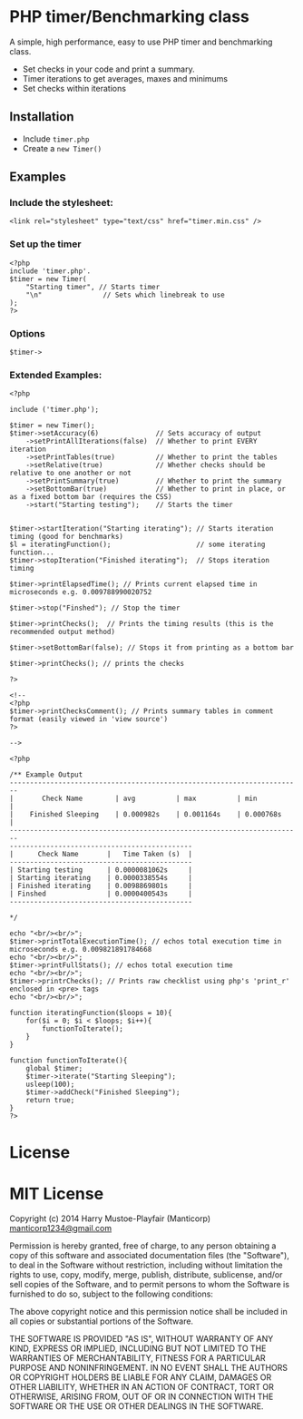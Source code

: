 # PHP timer/Benchmarking class

A simple, high performance, easy to use PHP timer and benchmarking class.

* Set checks in your code and print a summary.
* Timer iterations to get averages, maxes and minimums
* Set checks within iterations

## Installation

* Include ```timer.php```
* Create a ```new Timer()```

## Examples


### Include the stylesheet:
```
<link rel="stylesheet" type="text/css" href="timer.min.css" />

```

### Set up the timer
```
<?php
include 'timer.php'.
$timer = new Timer(
	"Starting timer", // Starts timer
	"\n" 			   // Sets which linebreak to use
);
?>

```

### Options
```
$timer->
```

### Extended Examples:

```
<?php

include ('timer.php');

$timer = new Timer();
$timer->setAccuracy(6)				// Sets accuracy of output
    ->setPrintAllIterations(false)  // Whether to print EVERY iteration
    ->setPrintTables(true)			// Whether to print the tables
    ->setRelative(true)				// Whether checks should be relative to one another or not
    ->setPrintSummary(true)			// Whether to print the summary
    ->setBottomBar(true)			// Whether to print in place, or as a fixed bottom bar (requires the CSS)
    ->start("Starting testing");	// Starts the timer
	
 
$timer->startIteration("Starting iterating"); // Starts iteration timing (good for benchmarks)
$l = iteratingFunction();					  // some iterating function...
$timer->stopIteration("Finished iterating");  // Stops iteration timing

$timer->printElapsedTime(); // Prints current elapsed time in microseconds e.g. 0.009788990020752

$timer->stop("Finshed"); // Stop the timer

$timer->printChecks();  // Prints the timing results (this is the recommended output method)

$timer->setBottomBar(false); // Stops it from printing as a bottom bar

$timer->printChecks(); // prints the checks

?>

<!--
<?php
$timer->printChecksComment(); // Prints summary tables in comment format (easily viewed in 'view source')
?>

-->

<?php

/** Example Output
------------------------------------------------------------------------
|       Check Name        | avg          | max          | min          |
|    Finished Sleeping    | 0.000982s    | 0.001164s    | 0.000768s    |
------------------------------------------------------------------------
---------------------------------------------
|      Check Name       |   Time Taken (s)  |
---------------------------------------------
| Starting testing      | 0.0000081062s     |
| Starting iterating    | 0.0000338554s     |
| Finished iterating    | 0.0098869801s     |
| Finshed               | 0.0000400543s     |
---------------------------------------------

*/

echo "<br/><br/>";
$timer->printTotalExecutionTime(); // echos total execution time in microseconds e.g. 0.009821891784668
echo "<br/><br/>";
$timer->printFullStats(); // echos total execution time
echo "<br/><br/>";
$timer->printrChecks(); // Prints raw checklist using php's 'print_r' enclosed in <pre> tags
echo "<br/><br/>";
 
function iteratingFunction($loops = 10){
	for($i = 0; $i < $loops; $i++){
		functionToIterate();
	}
}
 
function functionToIterate(){
	global $timer;
	$timer->iterate("Starting Sleeping");
	usleep(100);
	$timer->addCheck("Finished Sleeping");
	return true;
}
?>
```

# License

MIT License
===========

Copyright (c) 2014 Harry Mustoe-Playfair (Manticorp) <manticorp1234@gmail.com>

Permission is hereby granted, free of charge, to any person obtaining a
copy of this software and associated documentation files (the "Software"),
to deal in the Software without restriction, including without limitation
the rights to use, copy, modify, merge, publish, distribute, sublicense,
and/or sell copies of the Software, and to permit persons to whom the
Software is furnished to do so, subject to the following conditions:

The above copyright notice and this permission notice shall be included in
all copies or substantial portions of the Software.

THE SOFTWARE IS PROVIDED "AS IS", WITHOUT WARRANTY OF ANY KIND, EXPRESS OR
IMPLIED, INCLUDING BUT NOT LIMITED TO THE WARRANTIES OF MERCHANTABILITY,
FITNESS FOR A PARTICULAR PURPOSE AND NONINFRINGEMENT. IN NO EVENT SHALL
THE AUTHORS OR COPYRIGHT HOLDERS BE LIABLE FOR ANY CLAIM, DAMAGES OR OTHER
LIABILITY, WHETHER IN AN ACTION OF CONTRACT, TORT OR OTHERWISE, ARISING
FROM, OUT OF OR IN CONNECTION WITH THE SOFTWARE OR THE USE OR OTHER
DEALINGS IN THE SOFTWARE.